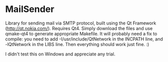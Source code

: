 MailSender
==========

Library for sending mail via SMTP protocol, built using the Qt Framework (http://qt.nokia.com/).
Requires Qt4.
Simply download the files and use qmake-qt4 to generate appropriate Makefile. It will probably need a fix to compile: you need to add -I/usr/include/QtNetwork in the INCPATH line, and -lQtNetwork in the LIBS line. Then everything should work just fine. :)

I didn't test this on Windows and appreciate any trial.
